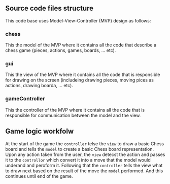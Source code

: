 ## Source code files structure

This code base uses Model-View-Controller (MVP) design as follows:  
### chess
This the model of the MVP where it contains all the code that describe a chess game (pieces, actions, games, boards, ... etc). 

### gui
This the view of the MVP where it contains all the code that is responsible for drawing on the screen (includeing drawing pieces, moving pices as actions,
drawing boarda, ... etc). 

### gameController
This the controller of the MVP where it contains all the code that is responsible for communication between the model and the view. 

## Game logic workfolw

At the start of the game the `controller` telse the `view` to draw a basic Chess board and tells the `model` to create a basic Chess board representation.  
Upon any action taken from the user, the `view` detecst the action and passes it to the `controllor` which convert it into a move that the model would underand 
and peroform it. Following that the `controller` tells the view what to draw next based on the result of the move the `model` performed. And this continues until 
end of the game.
